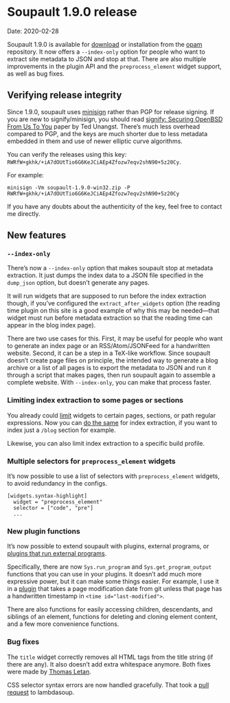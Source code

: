 <h1 id="post-title">Soupault 1.9.0 release</h1>

<p>Date: <time id="post-date">2020-02-28</time> </p>

<p id="post-excerpt">
Soupault 1.9.0 is available for <a href="https://files.baturin.org/software/soupault/1.9.0/">download</a>
or installation from the <a href="https://opam.ocaml.org">opam</a> repository.
It now offers a <code>--index-only</code> option for people who want to extract site metadata to JSON
and stop at that. There are also multiple improvements in the plugin API and the <code>preprocess_element</code> widget support,
as well as bug fixes.
</p>

## Verifying release integrity

Since 1.9.0, soupault uses <a href="https://jedisct1.github.io/minisign/">minisign</a> rather than PGP for release signing.
If you are new to signify/minisign, you should read
<a href="https://www.openbsd.org/papers/bsdcan-signify.html">signify: Securing OpenBSD From Us To You</a> paper by Ted Unangst.
There’s much less overhead compared to PGP, and the keys are much shorter due to less metadata embedded in them and use of
newer elliptic curve algorithms.

You can verify the releases using this key: `RWRfW+gkhk/+iA7dOUtTio6G6KeJCiAEp4Zfozw7eqv2shN90+5z20Cy`.

For example:

```
minisign -Vm soupault-1.9.0-win32.zip -P RWRfW+gkhk/+iA7dOUtTio6G6KeJCiAEp4Zfozw7eqv2shN90+5z20Cy
```

If you have any doubts about the authenticity of the key, feel free to contact me directly.

## New features

### `--index-only`

There’s now a `--index-only` option that makes soupault stop at metadata extraction. It just dumps the index data
to a JSON file specified in the `dump_json` option, but doesn’t generate any pages.

It will run widgets that are supposed to run before the index extraction though, if you’ve configured the
`extract_after_widgets` option (the reading time plugin on this site is a good example of why this may be needed—that widget
must run before metadata extraction so that the reading time can appear in the blog index page).

There are two use cases for this. First, it may be useful for people who want to generate an index page or an RSS/Atom/JSONFeed
for a handwritten website. Second, it can be a step in a TeX-like workflow. Since soupault doesn’t create page files on principle,
the intended way to generate a blog archive or a list of all pages is to export the metadata to JSON and run it through
a script that makes pages, then run soupault again to assemble a complete website. With `--index-only`, you can make
that process faster.

### Limiting index extraction to some pages or sections

You already could <a href="/reference-manual/#limiting-widgets-to-pages-or-sections">limit</a> widgets to certain pages, sections, or path regular expressions.
Now you can <a href="/reference-manual/#limiting-index-extraction-to-pages-or-sections">do the same</a> for index extraction, if you want to index
just a `/blog` section for example.

Likewise, you can also limit index extraction to a specific build profile.

### Multiple selectors for `preprocess_element` widgets

It’s now possible to use a list of selectors with `preprocess_element` widgets, to avoid redundancy in the configs.

```
[widgets.syntax-highlight]
  widget = "preprocess_element"
  selector = ["code", "pre"]
  ...
```

### New plugin functions

It’s now possible to extend soupault with plugins, external programs, or 
<a href="https://tvtropes.org/pmwiki/pmwiki.php/Main/BreadEggsBreadedEggs">plugins that run external programs</a>.

Specifically, there are now `Sys.run_program` and `Sys.get_program_output` functions that you
can use in your plugins. It doesn’t add much more expressive power, but it can make some things easier.
For example, I use it in a <a href="/plugins/#git-timestamp">plugin</a> that takes a page modification date from git unless that page has a handwritten
timestamp in `<time id="last-modified">`.

There are also functions for easily accessing children, descendants, and siblings of an element, functions for deleting and cloning element content,
and a few more convenience functions.

### Bug fixes

The `title` widget correctly removes all HTML tags from the title string (if there are any). It also doesn’t add extra whitespace anymore.
Both fixes were made by <a href="https://soap.coffee/~lthms/">Thomas Letan</a>.

CSS selector syntax errors are now handled gracefully. That took a <a href="https://github.com/aantron/lambdasoup/pull/31">pull request</a>
to lambdasoup.
